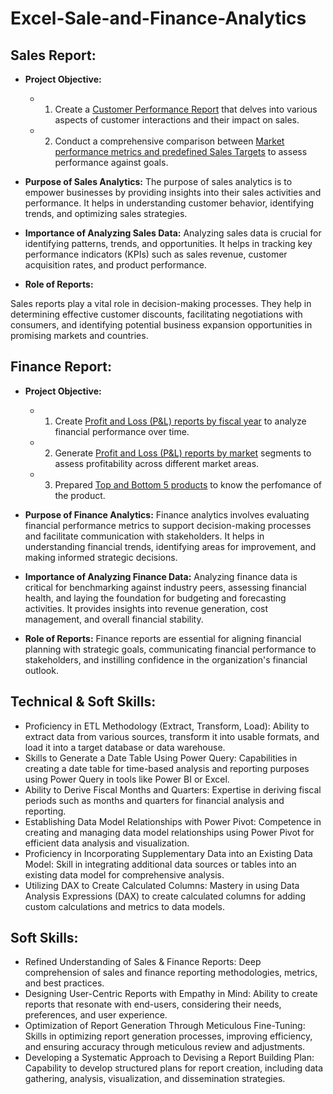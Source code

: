 # Excel-Sale-and-Finance-Analytics

## Sales Report:
- **Project Objective:**

  - 1. Create a [Customer Performance Report](https://github.com/Prashanthmonku/Excel-Sale-and-Finance-Analytics/blob/main/Customer%20Performance%20Report.pdf) that delves into various aspects of customer interactions and their impact on sales.

  - 2. Conduct a comprehensive comparison between [Market performance metrics and predefined Sales Targets](https://github.com/Prashanthmonku/Excel-Sale-and-Finance-Analytics/blob/main/Market%20Performance%20vs%20Target%20Report.pdf) to assess performance against goals.

- **Purpose of Sales Analytics:**
The purpose of sales analytics is to empower businesses by providing insights into their sales activities and performance. It helps in understanding customer behavior, identifying trends, and optimizing sales strategies.

- **Importance of Analyzing Sales Data:**
Analyzing sales data is crucial for identifying patterns, trends, and opportunities. It helps in tracking key performance indicators (KPIs) such as sales revenue, customer acquisition rates, and product performance.

- **Role of Reports:**

Sales reports play a vital role in decision-making processes. They help in determining effective customer discounts, facilitating negotiations with consumers, and identifying potential business expansion opportunities in promising markets and countries.

## Finance Report:
- **Project Objective:**

  - 1. Create [Profit and Loss (P&L) reports by fiscal year](https://github.com/Prashanthmonku/Excel-Sale-and-Finance-Analytics/blob/main/P%26L%20Statement%20by%20Fiscal%20Year.pdf) to analyze financial performance over time.

  - 2. Generate [Profit and Loss (P&L) reports by market](https://github.com/Prashanthmonku/Excel-Sale-and-Finance-Analytics/blob/main/P%26L%20Statement%20by%20Markets.pdf) segments to assess profitability across different market areas.

  - 3. Prepared [Top and Bottom 5 products](https://github.com/Prashanthmonku/Excel-Sale-and-Finance-Analytics/blob/main/Top%205%20and%20Bottom%205%20Products.pdf) to know the perfomance of the product.

- **Purpose of Finance Analytics:**
Finance analytics involves evaluating financial performance metrics to support decision-making processes and facilitate communication with stakeholders. It helps in understanding financial trends, identifying areas for improvement, and making informed strategic decisions.

- **Importance of Analyzing Finance Data:**
Analyzing finance data is critical for benchmarking against industry peers, assessing financial health, and laying the foundation for budgeting and forecasting activities. It provides insights into revenue generation, cost management, and overall financial stability.

- **Role of Reports:**
Finance reports are essential for aligning financial planning with strategic goals, communicating financial performance to stakeholders, and instilling confidence in the organization's financial outlook.

## Technical & Soft Skills:
- Proficiency in ETL Methodology (Extract, Transform, Load): Ability to extract data from various sources, transform it into usable formats, and load it into a target database or data warehouse.
- Skills to Generate a Date Table Using Power Query: Capabilities in creating a date table for time-based analysis and reporting purposes using Power Query in tools like Power BI or Excel.
- Ability to Derive Fiscal Months and Quarters: Expertise in deriving fiscal periods such as months and quarters for financial analysis and reporting.
- Establishing Data Model Relationships with Power Pivot: Competence in creating and managing data model relationships using Power Pivot for efficient data analysis and visualization.
- Proficiency in Incorporating Supplementary Data into an Existing Data Model: Skill in integrating additional data sources or tables into an existing data model for comprehensive analysis.
- Utilizing DAX to Create Calculated Columns: Mastery in using Data Analysis Expressions (DAX) to create calculated columns for adding custom calculations and metrics to data models.

## Soft Skills:
- Refined Understanding of Sales & Finance Reports: Deep comprehension of sales and finance reporting methodologies, metrics, and best practices.
- Designing User-Centric Reports with Empathy in Mind: Ability to create reports that resonate with end-users, considering their needs, preferences, and user experience.
- Optimization of Report Generation Through Meticulous Fine-Tuning: Skills in optimizing report generation processes, improving efficiency, and ensuring accuracy through meticulous review and adjustments.
- Developing a Systematic Approach to Devising a Report Building Plan: Capability to develop structured plans for report creation, including data gathering, analysis, visualization, and dissemination strategies.





